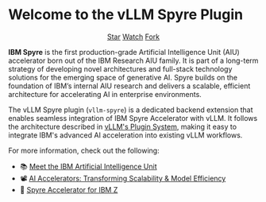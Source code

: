 # Welcome to the vLLM Spyre Plugin

<p style="text-align:center">
<script async defer src="https://buttons.github.io/buttons.js"></script>
<a class="github-button" href="https://github.com/vllm-project/vllm-spyre" data-show-count="true" data-size="large" aria-label="Star">Star</a>
<a class="github-button" href="https://github.com/vllm-project/vllm-spyre/subscription" data-icon="octicon-eye" data-size="large" aria-label="Watch">Watch</a>
<a class="github-button" href="https://github.com/vllm-project/vllm-spyre/fork" data-icon="octicon-repo-forked" data-size="large" aria-label="Fork">Fork</a>
</p>

**IBM Spyre** is the first production-grade Artificial Intelligence Unit (AIU) accelerator born out of the IBM Research AIU family. It is part of a long-term strategy of developing novel architectures and full-stack technology solutions for the emerging space of generative AI. Spyre builds on the foundation of IBM’s internal AIU research and delivers a scalable, efficient architecture for accelerating AI in enterprise environments.

The vLLM Spyre plugin (`vllm-spyre`) is a dedicated backend extension that enables seamless integration of IBM Spyre Accelerator with vLLM. It follows the architecture described in [vLLM's Plugin System](https://docs.vllm.ai/en/latest/design/plugin_system.html), making it easy to integrate IBM's advanced AI acceleration into existing vLLM workflows.

For more information, check out the following:

- 📚 [Meet the IBM Artificial Intelligence Unit](https://research.ibm.com/blog/ibm-artificial-intelligence-unit-aiu)
- 📽️ [AI Accelerators: Transforming Scalability & Model Efficiency](https://www.youtube.com/watch?v=KX0qBM-ByAg)
- 🚀 [Spyre Accelerator for IBM Z](https://research.ibm.com/blog/spyre-for-z)
